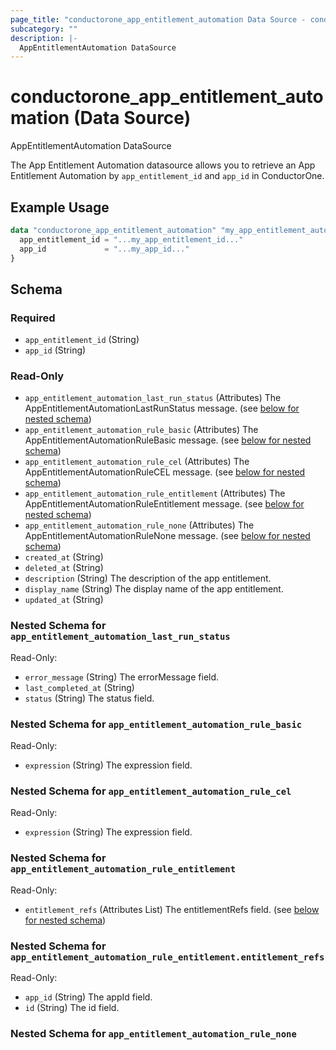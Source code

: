 ```yaml
---
page_title: "conductorone_app_entitlement_automation Data Source - conductorone"
subcategory: ""
description: |-
  AppEntitlementAutomation DataSource
---
```


# conductorone_app_entitlement_automation (Data Source)

AppEntitlementAutomation DataSource

The App Entitlement Automation datasource allows you to retrieve an App Entitlement Automation by `app_entitlement_id` and `app_id` in ConductorOne.

## Example Usage

```terraform
data "conductorone_app_entitlement_automation" "my_app_entitlement_automation" {
  app_entitlement_id = "...my_app_entitlement_id..."
  app_id             = "...my_app_id..."
}
```

<!-- schema generated by tfplugindocs -->
## Schema

### Required

- `app_entitlement_id` (String)
- `app_id` (String)

### Read-Only

- `app_entitlement_automation_last_run_status` (Attributes) The AppEntitlementAutomationLastRunStatus message. (see [below for nested schema](#nestedatt--app_entitlement_automation_last_run_status))
- `app_entitlement_automation_rule_basic` (Attributes) The AppEntitlementAutomationRuleBasic message. (see [below for nested schema](#nestedatt--app_entitlement_automation_rule_basic))
- `app_entitlement_automation_rule_cel` (Attributes) The AppEntitlementAutomationRuleCEL message. (see [below for nested schema](#nestedatt--app_entitlement_automation_rule_cel))
- `app_entitlement_automation_rule_entitlement` (Attributes) The AppEntitlementAutomationRuleEntitlement message. (see [below for nested schema](#nestedatt--app_entitlement_automation_rule_entitlement))
- `app_entitlement_automation_rule_none` (Attributes) The AppEntitlementAutomationRuleNone message. (see [below for nested schema](#nestedatt--app_entitlement_automation_rule_none))
- `created_at` (String)
- `deleted_at` (String)
- `description` (String) The description of the app entitlement.
- `display_name` (String) The display name of the app entitlement.
- `updated_at` (String)

<a id="nestedatt--app_entitlement_automation_last_run_status"></a>
### Nested Schema for `app_entitlement_automation_last_run_status`

Read-Only:

- `error_message` (String) The errorMessage field.
- `last_completed_at` (String)
- `status` (String) The status field.


<a id="nestedatt--app_entitlement_automation_rule_basic"></a>
### Nested Schema for `app_entitlement_automation_rule_basic`

Read-Only:

- `expression` (String) The expression field.


<a id="nestedatt--app_entitlement_automation_rule_cel"></a>
### Nested Schema for `app_entitlement_automation_rule_cel`

Read-Only:

- `expression` (String) The expression field.


<a id="nestedatt--app_entitlement_automation_rule_entitlement"></a>
### Nested Schema for `app_entitlement_automation_rule_entitlement`

Read-Only:

- `entitlement_refs` (Attributes List) The entitlementRefs field. (see [below for nested schema](#nestedatt--app_entitlement_automation_rule_entitlement--entitlement_refs))

<a id="nestedatt--app_entitlement_automation_rule_entitlement--entitlement_refs"></a>
### Nested Schema for `app_entitlement_automation_rule_entitlement.entitlement_refs`

Read-Only:

- `app_id` (String) The appId field.
- `id` (String) The id field.



<a id="nestedatt--app_entitlement_automation_rule_none"></a>
### Nested Schema for `app_entitlement_automation_rule_none`